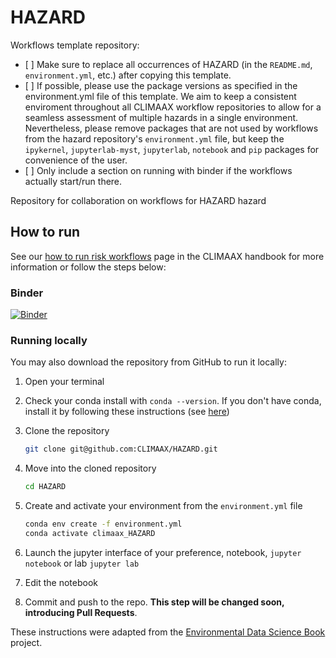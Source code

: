 # HAZARD

Workflows template repository:

- [ ] Make sure to replace all occurrences of HAZARD (in the `README.md`, `environment.yml`, etc.) after copying this template.
- [ ] If possible, please use the package versions as specified in the environment.yml file of this template. We aim to keep a consistent enviroment throughout all CLIMAAX workflow repositories to allow for a seamless assessment of multiple hazards in a single environment. Nevertheless, please remove packages that are not used by workflows from the hazard repository's `environment.yml` file, but keep the `ipykernel`, `jupyterlab-myst`, `jupyterlab`, `notebook` and `pip` packages for convenience of the user.
- [ ] Only include a section on running with binder if the workflows actually start/run there.


Repository for collaboration on workflows for HAZARD hazard


## How to run

See our [how to run risk workflows](https://handbook.climaax.eu/CRA_steps/analysis/how_to.html) page in the CLIMAAX handbook for more information or follow the steps below:

### Binder

[![Binder](https://mybinder.org/badge_logo.svg)](https://mybinder.org/v2/gh/CLIMAAX/HAZARD/main)


### Running locally

You may also download the repository from GitHub to run it locally:

1. Open your terminal

2. Check your conda install with `conda --version`. If you don't have conda, install it by following these instructions (see [here](https://docs.conda.io/en/latest/miniconda.html))

3. Clone the repository
    ```bash
    git clone git@github.com:CLIMAAX/HAZARD.git
    ```

4. Move into the cloned repository
    ```bash
    cd HAZARD
    ```

5. Create and activate your environment from the `environment.yml` file
    ```bash
    conda env create -f environment.yml
    conda activate climaax_HAZARD
    ```

6. Launch the jupyter interface of your preference, notebook, `jupyter notebook` or lab `jupyter lab`
7. Edit the notebook
8. Commit and push to the repo. **This step will be changed soon, introducing Pull Requests**.

These instructions were adapted from the [Environmental Data Science Book](https://edsbook.org/welcome.html) project.
